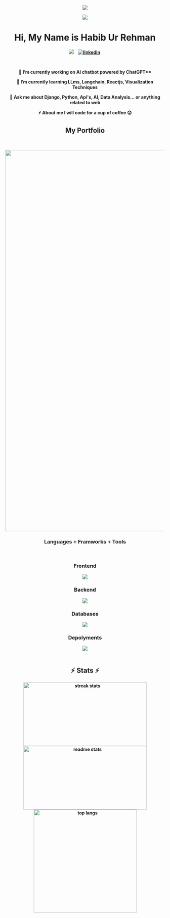 
<p align = "center"> <img src = "https://github-widgetbox.vercel.app/api/profile?username=Habib-uRehman&data=followers,repositories,stars,commits&theme=nautilus"></p>

  <p align="center"><img src="https://media.giphy.com/media/Rpl1sod1vCXK0L2SUN/giphy.gif" ></p>



<p>
<h1 align="center" ><b>Hi, My Name is Habib Ur Rehman </h1>
</p>
<p align="center">
<a href="https://technigator.netlify.app/"><img src="https://img.shields.io/badge/PORTFOLIO-CC6699?style=for-the-badge&logoColor=white alt="Portfolio" /></a>&nbsp;
</a>&nbsp;
<a href="https://www.linkedin.com/in/habibrehman123/"><img src="https://img.shields.io/badge/Twitter-1DA1F2?style=for-the-badge&logo=linkedin&logoColor=white" alt="linkedin" /></a>&nbsp;

</p>
<br />

<div align="center">
 
 🔭 I’m currently working on AI chatbot powered by ChatGPT**
 
 🌱 I’m currently learning **LLms, Langchain, Reactjs, Visualization Techniques**

 💬 Ask me about **Django, Python, Api's, AI, Data Analysis... or anything related to web**

 ⚡ About me **I will code for a cup of coffee 😊**
 
 </div>

<h2 align="center">My Portfolio</h2>
<br />

<p align="center">

  <a href="https://github.com/Habib-uRehman/Data-Structure-and-Algorithms.git"> 
<p align="center">  <img align="" src="https://github.com/shahzoor123/shahzoor123/blob/main/1.png?raw=true" alt="" width="1200"></p>
</a>



 
</p>






  <p>
  <h3 align="center"><b>Languages + Framworks + Tools</b> </h3>
  </p>

<br>


  <div align="center">
    <h3 align="center" ><b>Frontend</b> </h3>
    <img src="https://skillicons.dev/icons?i=react,bootstrap,html,css,vscode,github,git,figma" /><br>
    <h3 align="center"><b>Backend</b> </h3>
    <img src="https://skillicons.dev/icons?i=jquery,python,javascript,django,flask,electron" /><br>
    <h3 align="center"><b>Databases</b> </h3>
    <img src="https://skillicons.dev/icons?i=mongodb,postgres,sqlite,mysql" /><br>
    <h3 align="center"><b>Depolyments</b> </h3>
    <img src="https://skillicons.dev/icons?i=gcp,aws,postman,linux,docker,bash,vercel,nginx" /><br>
</div>
 



<br>
<h2 align="center">⚡ Stats ⚡</h2>
<div align=center>
  <img width=390 height=200 src="https://streak-stats.demolab.com/?user=Habib-uRehman&count_private=true&theme=dark&border_radius=10" alt="streak stats"/>
  
  
  <img width=390 height=200 src="https://github-readme-stats.vercel.app/api?username=Habib-uRehman&show_icons=true&theme=gruvbox&border_radius=10" alt="readme stats" />
  <br>
  <img width=325 align="center" src="https://github-readme-stats.vercel.app/api/top-langs/?username=Habib-uRehman&hide=HTML&langs_count=8&layout=compact&theme=react&border_radius=10&size_weight=0.5&count_weight=0.5&exclude_repo=github-readme-stats" alt="top langs" />
</div>
 

